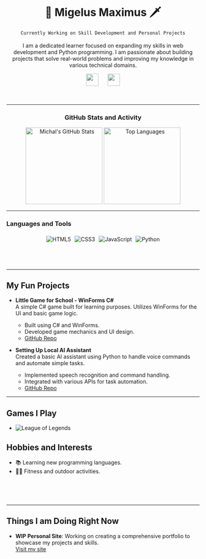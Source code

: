 <h1 align="center">👑 Migelus Maximus 🗡</h1>
<div align="center">
 
 `Currently Working on Skill Development and Personal Projects`
  <br><br>
  I am a dedicated learner focused on expanding my skills in web development and Python programming. I am passionate about building projects that solve real-world problems and improving my knowledge in various technical domains.
</div>

<!-- Social icons section -->
<p align="center">
  <a href="https://www.linkedin.com/in/michal-kur%C3%A1k-12a646200" target="_blank"><img width="32px" src="https://cdn.jsdelivr.net/gh/devicons/devicon/icons/linkedin/linkedin-original.svg" style="margin-right: 10px;" /></a>
  <a href="https://discord.com/users/394960392251768833" target="_blank"><img width="32px" src="https://i.imgur.com/OViZO8J.png" style="margin-left: 10px;" /></a>
</p>




<br/>



---
<h3 align="center"> GitHub Stats and Activity </h3>
<div align="center">
  <img src="https://github-readme-stats.vercel.app/api?username=MigelusMaximus&show_icons=true&theme=radical&include_all_commits=true&count_private=true" alt="Michal's GitHub Stats" style="height: 200px;"/>
  <img src="https://github-readme-stats.vercel.app/api/top-langs/?username=MigelusMaximus&layout=compact&theme=radical" alt="Top Languages" style="height: 200px;"/>
</div>


<!-- Pantheon Image -->
<!--
<p>
<a href="https://www.youtube.com/watch?v=3V1HCcAw4R4">
<img src="https://ddragon.leagueoflegends.com/cdn/img/champion/splash/Pantheon_0.jpg"
     alt="Pantheon"
     title="Pantheon, the Unbreakable Spear"
/>
</a>
<audio controls>
  <source src="https://www.youtube.com/watch?v=9Zub8agQjrw" type="audio/ogg">
  <source src="https://www.youtube.com/watch?v=9Zub8agQjrw" type="audio/mpeg">
  Your browser does not support the audio tag.
</audio>


</p>

-->





<!-- Languages Section -->
---
  
### Languages and Tools
<div style="display: flex; justify-content: center; flex-wrap: wrap;">
  <img src="https://img.shields.io/badge/HTML5-Intermediate-orange?style=for-the-badge&logo=html5" alt="HTML5" style="margin: 5px;"/>
  <img src="https://img.shields.io/badge/CSS3-Intermediate-blue?style=for-the-badge&logo=css3" alt="CSS3" style="margin: 5px;"/>
  <img src="https://img.shields.io/badge/JavaScript-Intermediate-yellow?style=for-the-badge&logo=javascript" alt="JavaScript" style="margin: 5px;"/>
  <img src="https://img.shields.io/badge/Python-Advanced-brightgreen?style=for-the-badge&logo=python" alt="Python" style="margin: 5px;"/>
</div>


<br>
<br>
<br>

---
## My Fun Projects
- **Little Game for School - WinForms C#**  
  A simple C# game built for learning purposes. Utilizes WinForms for the UI and basic game logic.  
  - Built using C# and WinForms.
  - Developed game mechanics and UI design.
  - [GitHub Repo](https://github.com/MigelusMaximus/WindowsFormsGame)
  
- **Setting Up Local AI Assistant**  
  Created a basic AI assistant using Python to handle voice commands and automate simple tasks.  
  - Implemented speech recognition and command handling.
  - Integrated with various APIs for task automation.
  - [GitHub Repo](https://github.com/MigelusMaximus/Local-AI)

<!-- Games I play -->
---
## Games I Play
- ![League of Legends](https://img.shields.io/badge/League%20of%20Legends-Diamond%20Player-blue?style=for-the-badge&logo=riot-games)

## Hobbies and Interests
- 📚 Learning new programming languages.
- 🏋️‍♂️ Fitness and outdoor activities.


<br>
<br>
<br>

---
## Things I am Doing Right Now
- **WIP Personal Site**: Working on creating a comprehensive portfolio to showcase my projects and skills.  
  [Visit my site](https://migelusmaximus.github.io/https-migelusmaximus.github.io-/index.html)


<!--
**MigelusMaximus/MigelusMaximus** is a ✨ _special_ ✨ repository because its `README.md` (this file) appears on your GitHub profile.

Here are some ideas to get you started:

- 🔭 I’m currently working on ...
- 🌱 I’m currently learning ...
- 👯 I’m looking to collaborate on ...
- 🤔 I’m looking for help with ...
- 💬 Ask me about ...
- 📫 How to reach me: ...
- 😄 Pronouns: ...
- ⚡ Fun fact: ...
-->
